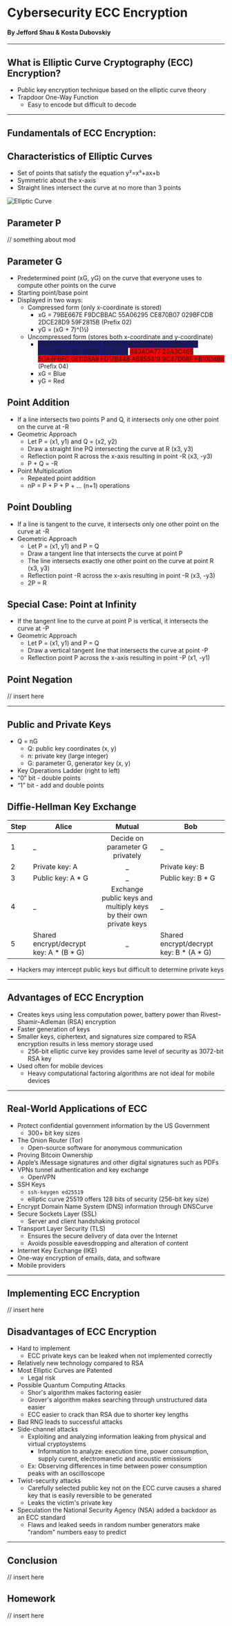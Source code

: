# **Cybersecurity ECC Encryption**
#### By Jefford Shau & Kosta Dubovskiy
---
## **What is Elliptic Curve Cryptography (ECC) Encryption?**
 - Public key encryption technique based on the elliptic curve theory
 - Trapdoor One-Way Function
     - Easy to encode but difficult to decode

---
## **Fundamentals of ECC Encryption:**

## **Characteristics of Elliptic Curves**
 - Set of points that satisfy the equation y²=x³+ax+b
 - Symmetric about the x-axis
 - Straight lines intersect the curve at no more than 3 points

 ![Elliptic Curve](https://github.com/Stuycs-K/final-project-4-shauj-dubovskiyk/blob/main/images/elliptic_curve.png)

 ## **Parameter P**

 // something about mod

 ## **Parameter G**

 - Predetermined point (xG, yG) on the curve that everyone uses to compute other points on the curve
 - Starting point/base point
 - Displayed in two ways:
    - Compressed form (only x-coordinate is stored)
        - xG = 79BE667E F9DCBBAC 55A06295 CE870B07 029BFCDB 2DCE28D9 59F2815B (Prefix 02)
        - yG = (xG + 7)^(½)
    - Uncompressed form (stores both x-coordinate and y-coordinate)
        - <span style="background-color: #191970">79BE667E F9DCBBAC 55A06295 CE870B07 029BFCDB 2DCE28D9 59F2815B 16F81798</span> <span style="background-color: #FF0000">483ADA77 26A3C465 5DA4FBFC 0E1108A8 FD17B448 A6855419 9C47D08F FB10D4B8</span> (Prefix 04)
        - xG = Blue
        - yG = Red

## Point Addition
- If a line intersects two points P and Q, it intersects only one other point on the curve at -R
- Geometric Approach
    - Let P = (x1, y1) and Q = (x2, y2)
    - Draw a straight line PQ intersecting the curve at R (x3, y3)
    - Reflection point R across the x-axis resulting in point -R (x3, -y3)
    - P + Q = -R
- Point Multiplication
    - Repeated point addition
    - nP = P + P + P + … (n+1) operations

## Point Doubling
- If a line is tangent to the curve, it intersects only one other point on the curve at -R
- Geometric Approach
    - Let P = (x1, y1) and P = Q
    - Draw a tangent line that intersects the curve at point P
    - The line intersects exactly one other point on the curve at point R (x3, y3)
    - Reflection point -R across the x-axis resulting in point -R (x3, -y3)
    - 2P = R

## Special Case: Point at Infinity
- If the tangent line to the curve at point P is vertical, it intersects the curve at -P 
- Geometric Approach
    - Let P = (x1, y1) and P = Q
    - Draw a vertical tangent line that intersects the curve at point -P
    - Reflection point P across the x-axis resulting in point -P (x1, -y1)


## Point Negation

// insert here

---

## **Public and Private Keys**
- Q = nG
    - Q: public key coordinates (x, y)
    - n: private key (large integer)
    - G: parameter G, generator key (x, y)
- Key Operations Ladder (right to left)
- “0” bit - double points
- “1” bit - add and double points

## **Diffie-Hellman Key Exchange**

Step | Alice| Mutual | Bob
--- | --- | :---: | ---
1 | _ | Decide on parameter G privately | _
2 | Private key: A | _ | Private key: B
3 | Public key: A * G | _ |Public key: B * G
4 | _ | Exchange public keys and multiply keys by their own private keys | _ 
5 | Shared encrypt/decrypt key:    A * (B * G)	| _ | Shared encrypt/decrypt key:     B * (A * G)
- Hackers may intercept public keys but difficult to determine private keys

---

## **Advantages of ECC Encryption**

 - Creates keys using less computation power, battery power than Rivest–Shamir–Adleman (RSA) encryption
 - Faster generation of keys
 - Smaller keys, ciphertext, and signatures size compared to RSA encryption results in less memory storage used
     - 256-bit elliptic curve key provides same level of security as 3072-bit RSA key
 - Used often for mobile devices
     - Heavy computational factoring algorithms are not ideal for mobile devices

---

## Real-World Applications of ECC

 - Protect confidential government information by the US Government
    - 300+ bit key sizes
 - The Onion Router (Tor)
    - Open-source software for anonymous communication
 - Proving Bitcoin Ownership
 - Apple’s iMessage signatures and other digital signatures such as PDFs
 - VPNs tunnel authentication and key exchange
    - OpenVPN
 - SSH Keys
    - `ssh-keygen ed25519`
    -  elliptic curve 25519 offers 128 bits of security (256-bit key size)
 - Encrypt Domain Name System (DNS) information through DNSCurve
 - Secure Sockets Layer (SSL)
    - Server and client handshaking protocol
 - Transport Layer Security (TLS)
    - Ensures the secure delivery of data over the Internet
    - Avoids possible eavesdropping and alteration of content
 - Internet Key Exchange (IKE)
 - One-way encryption of emails, data, and software
 - Mobile providers

---

## **Implementing ECC Encryption**

// insert here

## **Disadvantages of ECC Encryption**

 - Hard to implement
     - ECC private keys can be leaked when not implemented correctly
 - Relatively new technology compared to RSA
 - Most Elliptic Curves are Patented
     - Legal risk
 - Possible Quantum Computing Attacks
     - Shor's algorithm makes factoring easier
     - Grover's algorithm makes searching through unstructured data easier
     - ECC easier to crack than RSA due to shorter key lengths
 - Bad RNG leads to successful attacks
 - Side-channel attacks
     - Exploiting and analyzing information leaking from physical and virtual cryptoystems
         - Information to analyze: execution time, power consumption, supply curent, electromanetic and acoustic emissions
     - Ex: Observing differences in time between power consumption peaks with an oscilloscope
 - Twist-security attacks
     - Carefully selected public key not on the ECC curve causes a shared key that is easily reversible to be generated
     - Leaks the victim's private key
 - Speculation the National Security Agency (NSA) added a backdoor as an ECC standard
     - Flaws and leaked seeds in random number generators make "random" numbers easy to predict

---
## **Conclusion**

// insert here

## **Homework**

// insert here

